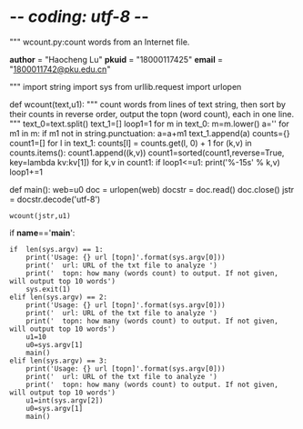 # -*- coding: utf-8 -*-
"""
wcount.py:count words from an Internet file.

__author__ = "Haocheng Lu"
__pkuid__  = "18000117425"
__email__  = "1800011742@pku.edu.cn"

"""
import string
import sys
from urllib.request import urlopen

def wcount(text,u1):
    """
     count words from lines of text string, then sort by their counts
    in reverse order, output the topn (word count), each in one line. 
    """
    text_0=text.split()
    text_1=[]
    loop1=1
    for m in text_0:
        m=m.lower()
        a=''
        for m1 in m:
            if m1 not in string.punctuation:
                a=a+m1
        text_1.append(a)
    counts={}
    count1=[]
    for l in text_1:
        counts[l] = counts.get(l, 0) + 1
    for (k,v) in counts.items():
        count1.append((k,v))
    count1=sorted(count1,reverse=True, key=lambda kv:kv[1])
    for k,v in count1:
        if loop1<=u1:
            print('%-15s' % k,v) 
            loop1+=1

def main():
    web=u0
    doc = urlopen(web)
    docstr = doc.read()
    doc.close()
    jstr = docstr.decode('utf-8')

    wcount(jstr,u1)

    
if __name__=='__main__':
    
    if  len(sys.argv) == 1:
        print('Usage: {} url [topn]'.format(sys.argv[0]))
        print('  url: URL of the txt file to analyze ')
        print('  topn: how many (words count) to output. If not given, will output top 10 words')
        sys.exit(1)
    elif len(sys.argv) == 2:
        print('Usage: {} url [topn]'.format(sys.argv[0]))
        print('  url: URL of the txt file to analyze ')
        print('  topn: how many (words count) to output. If not given, will output top 10 words')
        u1=10
        u0=sys.argv[1]
        main()
    elif len(sys.argv) == 3:
        print('Usage: {} url [topn]'.format(sys.argv[0]))
        print('  url: URL of the txt file to analyze ')
        print('  topn: how many (words count) to output. If not given, will output top 10 words')
        u1=int(sys.argv[2])
        u0=sys.argv[1]
        main()





    
